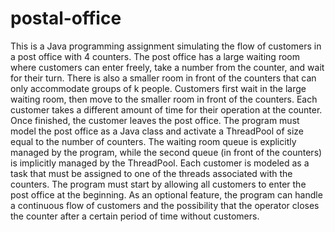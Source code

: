 # postal-office
This is a Java programming assignment simulating the flow of customers in a post office with 4 counters.
The post office has a large waiting room where customers can enter freely, take a number from the counter, and wait for their turn. There is also a smaller room in front of the counters that can only accommodate groups of k people. Customers first wait in the large waiting room, then move to the smaller room in front of the counters. Each customer takes a different amount of time for their operation at the counter. Once finished, the customer leaves the post office. The program must model the post office as a Java class and activate a ThreadPool of size equal to the number of counters. The waiting room queue is explicitly managed by the program, while the second queue (in front of the counters) is implicitly managed by the ThreadPool. Each customer is modeled as a task that must be assigned to one of the threads associated with the counters. The program must start by allowing all customers to enter the post office at the beginning. As an optional feature, the program can handle a continuous flow of customers and the possibility that the operator closes the counter after a certain period of time without customers.



